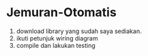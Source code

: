 # Jemuran-Otomatis
1. download library yang sudah saya sediakan.
2. ikuti petunjuk wiring diagram
3. compile dan lakukan testing
